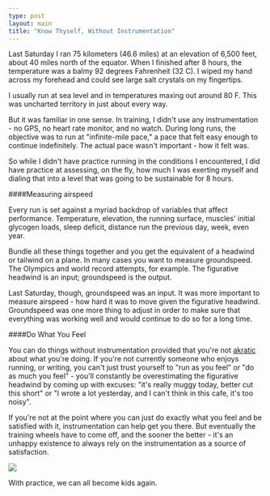 ```yaml
---
type: post
layout: main
title: "Know Thyself, Without Instrumentation"
---
```

Last Saturday I ran 75 kilometers (46.6 miles) at an elevation of 6,500 feet, about 40 miles north of the equator. When I finished after 8 hours, the temperature was a balmy 92 degrees Fahrenheit (32 C). I wiped my hand across my forehead and could see large salt crystals on my fingertips.

I usually run at sea level and in temperatures maxing out around 80 F. This was uncharted territory in just about every way.

But it was familiar in one sense. In training, I didn't use any instrumentation - no GPS, no heart rate monitor, and no watch. During long runs, the objective was to run at "infinite-mile pace," a pace that felt easy enough to continue indefinitely. The actual pace wasn't important - how it felt was. 

So while I didn't have practice running in the conditions I encountered, I did have practice at assessing, on the fly, how much I was exerting myself and dialing that into a level that was going to be sustainable for 8 hours. 

####Measuring airspeed

Every run is set against a myriad backdrop of variables that affect performance. Temperature, elevation, the running surface, muscles' initial glycogen loads, sleep deficit, distance run the previous day, week, even year.

Bundle all these things together and you get the equivalent of a headwind or tailwind on a plane. In many cases you want to measure groundspeed. The Olympics and world record attempts, for example. The figurative headwind is an input; groundspeed is the output. 

Last Saturday, though, groundspeed was an input. It was more important to measure airspeed - how hard it was to move given the figurative headwind. Groundspeed was one more thing to adjust in order to make sure that everything was working well and would continue to do so for a long time.

####Do What You Feel

You can do things without instrumentation provided that you're not [akratic](http://blog.beeminder.com/akrasia/) about what you're doing. If you're not currently someone who enjoys running, or writing, you can't just trust yourself to "run as you feel" or "do as much you feel" - you'll constantly be overestimating the figurative headwind by coming up with excuses: "it's really muggy today, better cut this short" or "I wrote a lot yesterday, and I can't think in this cafe, it's too noisy".

If you're not at the point where you can just do exactly what you feel and be satisfied with it, instrumentation can help get you there. But eventually the training wheels have to come off, and the sooner the better - it's an unhappy existence to always rely on the instrumentation as a source of satisfaction.

![](http://assets.amuniversal.com/f0bac974250a102d94d7001438c0f03b)

With practice, we can all become kids again. 
